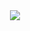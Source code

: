 <div id="header" align="center">
  <img src="https://img.shields.io/badge/LinkedIn-blue?style=for-the-badge&logo=linkedin&logoColor=white"/>
</div>
